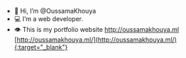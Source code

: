 - 👋 Hi, I’m @OussamaKhouya
- 💻 I’m a web developer.
- 👁️ This is my portfolio website  <a href="http://oussamakhouya.ml" target="_blank">http://oussamakhouya.ml</a> [http://oussamakhouya.ml/](http://oussamakhouya.ml/){:target="_blank"}


<!---
OussamaKhouya/OussamaKhouya is a ✨ special ✨ repository because its `README.md` (this file) appears on your GitHub profile.
You can click the Preview link to take a look at your changes.
--->
